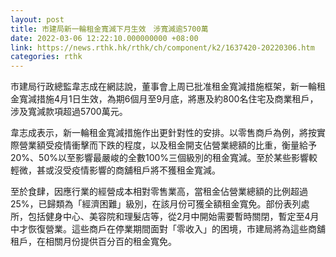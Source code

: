 ```yaml
---
layout: post
title: 市建局新一輪租金寬減下月生效　涉寬減逾5700萬
date: 2022-03-06 12:22:10.000000000 +08:00
link: https://news.rthk.hk/rthk/ch/component/k2/1637420-20220306.htm
categories: rthk
---
```


市建局行政總監韋志成在網誌說，董事會上周已批准租金寬減措施框架，新一輪租金寬減措施4月1日生效，為期6個月至9月底，將惠及約800名住宅及商業租戶，涉及寬減款項超過5700萬元。

韋志成表示，新一輪租金寬減措施作出更針對性的安排。以零售商戶為例，將按實際營業額受疫情衝擊而下跌的程度，以及租金開支佔營業總額的比重，衡量給予20%、50%以至影響最嚴峻的全數100%三個級別的租金寬減。至於某些影響較輕微，甚或沒受疫情影響的商舖租戶將不獲租金寬減。

至於食肆，因應行業的經營成本相對零售業高，當租金佔營業總額的比例超過25%，已歸類為「經濟困難」級別，在該月份可獲全額租金寬免。部份表列處所，包括健身中心、美容院和理髮店等，從2月中開始需要暫時關閉，暫定至4月中才恢復營業。這些商戶在停業期間面對「零收入」的困境，市建局將為這些商舖租戶，在相關月份提供百分百的租金寬免。
